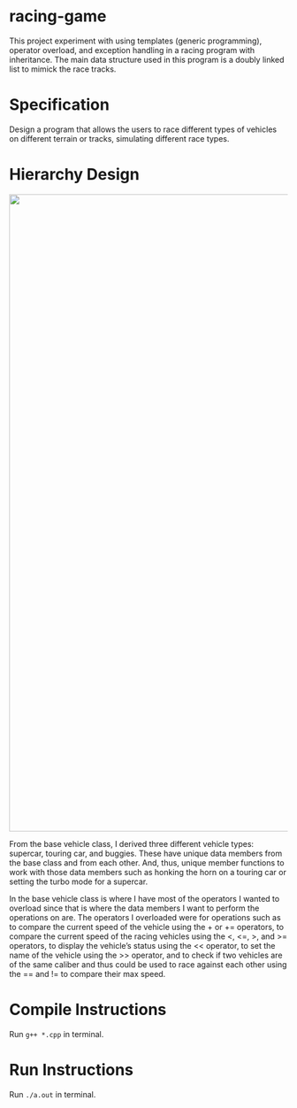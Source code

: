 # racing-game
This project experiment with using templates (generic programming), operator overload, and exception handling in a racing program with inheritance. 
The main data structure used in this program is a doubly linked list to mimick the race tracks.

# Specification
Design a program that allows the users to race different types of vehicles on different terrain or tracks, simulating different race types.

# Hierarchy Design

<p align="center">
  <img width="1152" alt="uml" src="https://github.com/ployniti/racing-game/assets/145937137/eda5e71a-54fe-4cd6-a8ec-cca419bfb7fd">
</p >

From the base vehicle class, I derived three different vehicle types: supercar, touring car, and buggies. These have unique data members from the base class and from each other. 
And, thus, unique member functions to work with those data members such as honking the horn on a touring car or setting the turbo mode for a supercar.

In the base vehicle class is where I have most of the operators I wanted to overload since that is where the data members I want to perform the operations on are. 
The operators I overloaded were for operations such as to compare the current speed of the vehicle using the + or += operators, 
to compare the current speed of the racing vehicles using the <, <=, >, and >= operators, 
to display the vehicle’s status using the << operator, to set the name of the vehicle using the >> operator, 
and to check if two vehicles are of the same caliber and thus could be used to race against each other using the == and != to compare their max speed.

# Compile Instructions
Run `g++ *.cpp` in terminal.

# Run Instructions
Run `./a.out` in terminal.
